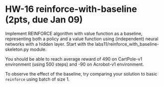 # HW-16 reinforce-with-baseline (2pts, due Jan 09)

Implement REINFORCE algorithm with value function as a baseline, representing both a policy and a value function using (independent) neural networks with a hidden layer. Start with the labs11/reinforce_with_baseline-skeleton.py module.

You should be able to reach average reward of 490 on CartPole-v1 environment (using 500 steps) and -90 on Acrobot-v1 environment.

To observe the effect of the baseline, try comparing your solution to basic `reinforce` using batch of size 1.

